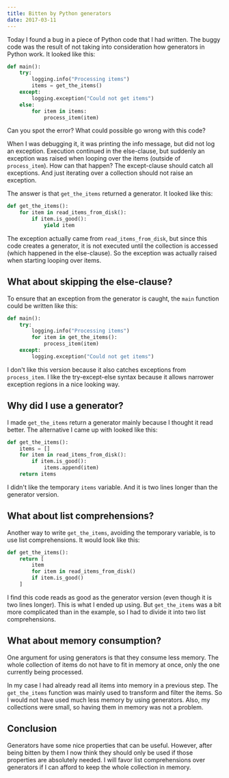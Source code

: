 ```yaml
---
title: Bitten by Python generators
date: 2017-03-11
---
```


Today I found a bug in a piece of Python code that I had written. The buggy
code was the result of not taking into consideration how generators in Python
work. It looked like this:

```python
def main():
    try:
        logging.info("Processing items")
        items = get_the_items()
    except:
        logging.exception("Could not get items")
    else:
        for item in items:
            process_item(item)
```

Can you spot the error? What could possible go wrong with this code?

When I was debugging it, it was printing the info message, but did not log an
exception. Execution continued in the else-clause, but suddenly an exception
was raised when looping over the items (outside of `process_item`). How can
that happen? The except-clause should catch all exceptions. And just iterating
over a collection should not raise an exception.

The answer is that `get_the_items` returned a generator. It looked like this:

```python
def get_the_items():
    for item in read_items_from_disk():
        if item.is_good():
            yield item
```

The exception actually came from `read_items_from_disk`, but since this code
creates a generator, it is not executed until the collection is accessed (which
happened in the else-clause). So the exception was actually raised when
starting looping over items.

## What about skipping the else-clause?

To ensure that an exception from the generator is caught, the `main` function
could be written like this:

```python
def main():
    try:
        logging.info("Processing items")
        for item in get_the_items():
            process_item(item)
    except:
        logging.exception("Could not get items")
```

I don't like this version because it also catches exceptions from
`process_item`. I like the try-except-else syntax because it allows narrower
exception regions in a nice looking way.

## Why did I use a generator?

I made `get_the_items` return a generator mainly because I thought it read
better. The alternative I came up with looked like this:

```python
def get_the_items():
    items = []
    for item in read_items_from_disk():
        if item.is_good():
            items.append(item)
    return items
```

I didn't like the temporary `items` variable. And it is two lines longer than
the generator version.

## What about list comprehensions?

Another way to write `get_the_items`, avoiding the temporary variable, is to
use list comprehensions. It would look like this:

```python
def get_the_items():
    return [
        item
        for item in read_items_from_disk()
        if item.is_good()
    ]
```

I find this code reads as good as the generator version (even though it is two
lines longer). This is what I ended up using. But `get_the_items` was a bit
more complicated than in the example, so I had to divide it into two list
comprehensions.

## What about memory consumption?

One argument for using generators is that they consume less memory. The whole
collection of items do not have to fit in memory at once, only the one
currently being processed.

In my case I had already read all items into memory in a previous step. The
`get_the_items` function was mainly used to transform and filter the items. So
I would not have used much less memory by using generators. Also, my
collections were small, so having them in memory was not a problem.

## Conclusion

Generators have some nice properties that can be useful. However, after being
bitten by them I now think they should only be used if those properties are
absolutely needed. I will favor list comprehensions over generators if I can
afford to keep the whole collection in memory.

